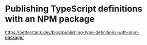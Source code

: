 # Publishing TypeScript definitions with an NPM package

https://betterstack.dev/blog/publishing-type-definitions-with-npm-package/

